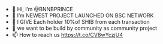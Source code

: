 - 👋 Hi, I’m @BNNBPRINCE
- 👀 I’m NEWEST PROJECT LAUNCHED ON BSC NETWORK
- 🌱 I GIVE Each holder 10%of SHIB from each transaction
- 💞️ we want to be build by community as community project
- 📫 How to reach us https://t.co/CV8wYczjU4

<!---
BNNBPRINCE/BNNBPRINCE is a ✨ special ✨ repository because its `README.md` (this file) appears on your GitHub profile.
You can click the Preview link to take a look at your changes.
--->
